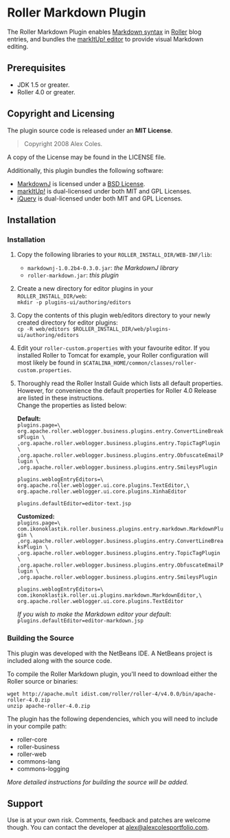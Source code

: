 Roller Markdown Plugin
======================

The Roller Markdown Plugin enables [Markdown syntax][markdown] in 
[Roller][roller] blog entries, and bundles the [markItUp! editor][markitup] to 
provide visual Markdown editing.

Prerequisites
-------------

* JDK 1.5 or greater.
* Roller 4.0 or greater.

Copyright and Licensing
-----------------------

The plugin source code is released under an **MIT License**.

> Copyright 2008 Alex Coles.

A copy of the License may be found in the LICENSE file.

Additionally, this plugin bundles the following software:

* [MarkdownJ][markdownj] is licensed under a [BSD License][bsd-license].
* [markItUp!][markitup] is dual-licensed under both MIT and GPL Licenses.
* [jQuery][jquery] is dual-licensed under both MIT and GPL Licenses.

Installation
------------

### Installation

1.  Copy the following libraries to your `ROLLER_INSTALL_DIR/WEB-INF/lib`:
    *  `markdownj-1.0.2b4-0.3.0.jar`: _the MarkdownJ library_
    *  `roller-markdown.jar`: _this plugin_
    
2.  Create a new directory for editor plugins in your `ROLLER_INSTALL_DIR/web`:  
    `mkdir -p plugins-ui/authoring/editors`
    
3.  Copy the contents of this plugin web/editors directory to your newly created
    directory for editor plugins:  
    `cp -R web/editors $ROLLER_INSTALL_DIR/web/plugins-ui/authoring/editors`
    
4.  Edit your `roller-custom.properties` with your favourite editor. If you
    installed Roller to Tomcat for example, your Roller configuration will
    most likely be found in `$CATALINA_HOME/common/classes/roller-custom.properties`.

5.  Thoroughly read the Roller Install Guide which lists all default properties.
    However, for convenience the default properties for Roller 4.0 Release are
    listed in these instructions.  
    Change the properties as listed below:
    
    **Default:**  
    `plugins.page=\
    org.apache.roller.weblogger.business.plugins.entry.ConvertLineBreaksPlugin \
    ,org.apache.roller.weblogger.business.plugins.entry.TopicTagPlugin \
    ,org.apache.roller.weblogger.business.plugins.entry.ObfuscateEmailPlugin \
    ,org.apache.roller.weblogger.business.plugins.entry.SmileysPlugin`

    `plugins.weblogEntryEditors=\
    org.apache.roller.weblogger.ui.core.plugins.TextEditor,\
    org.apache.roller.weblogger.ui.core.plugins.XinhaEditor`
    
    `plugins.defaultEditor=editor-text.jsp`

    **Customized:**  
    `plugins.page=\
    com.ikonoklastik.roller.business.plugins.entry.markdown.MarkdownPlugin \
    ,org.apache.roller.weblogger.business.plugins.entry.ConvertLineBreaksPlugin \
    ,org.apache.roller.weblogger.business.plugins.entry.TopicTagPlugin \
    ,org.apache.roller.weblogger.business.plugins.entry.ObfuscateEmailPlugin \
    ,org.apache.roller.weblogger.business.plugins.entry.SmileysPlugin`
    
    `plugins.weblogEntryEditors=\
    com.ikonoklastik.roller.ui.plugins.markdown.MarkdownEditor,\
    org.apache.roller.weblogger.ui.core.plugins.TextEditor`

    *If you wish to make the Markdown editor your default*:
    `plugins.defaultEditor=editor-markdown.jsp`

### Building the Source

This plugin was developed with the NetBeans IDE. A NetBeans project is included
along with the source code.

To compile the Roller Markdown plugin, you'll need to download either the Roller
source or binaries:

    wget http://apache.mult	idist.com/roller/roller-4/v4.0.0/bin/apache-roller-4.0.zip
    unzip apache-roller-4.0.zip

The plugin has the following dependencies, which you will need to include in
your compile path:

* roller-core
* roller-business
* roller-web
* commons-lang
* commons-logging

_More detailed instructions for building the source will be added._

Support
-------

Use is at your own risk. Comments, feedback and patches are welcome though. You
can contact the developer at <alex@alexcolesportfolio.com>.


[roller]: http://rollerweblogger.org
[markdown]: http://daringfireball.net/projects/markdown/
[markdownj]: http://sourceforge.net/projects/markdownj/
[markitup]: http://markitup.jaysalvat.com
[jquery]: http://jquery.com/
[bsd-license]: http://www.opensource.org/licenses/bsd-license.php
